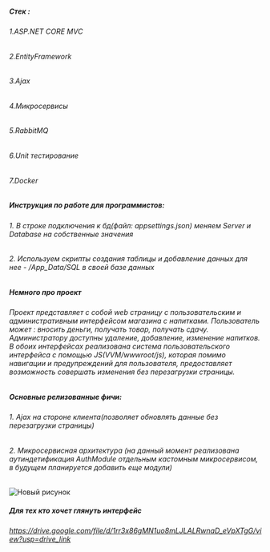 ##### Стек :
###### 1.ASP.NET CORE MVC
###### 2.EntityFramework
###### 3.Ajax
###### 4.Микросервисы
###### 5.RabbitMQ
###### 6.Unit тестирование
###### 7.Docker

##### Инструкция по работе для программистов:
###### 1. В строке подключения к бд(файл: appsettings.json) меняем Server и Database на собственные значения
###### 2. Используем скрипты создания таблицы и добавление данных для нее - /App_Data/SQL в своей базе данных

##### Немного про проект
###### Проект представляет с собой web страницу с пользовательским и административным интерфейсом магазина с напитками. Пользователь может : вносить деньги, получать товар, получать сдачу. Администратору доступны удаление, добавление, изменение напитков. В обоих интерфейсах реализована система пользовательского интерфейса с помощью JS(VVM/wwwroot/js), которая помимо навигации и предупреждений для пользователя, предоставляет возможность совершать изменения без перезагрузки страницы. 

##### Основные релизованные фичи:
###### 1. Ajax на стороне клиента(позволяет обновлять данные без перезагрузки страницы)
###### 2. Микросервисная архитектура (на данный момент реализована аутиндетификация AuthModule отдельным кастомным микросервисом, в будущем планируется добавить еще модули)

![Новый рисунок](https://github.com/user-attachments/assets/d637917e-f5bc-48bf-b422-dac2e6a973e6)

##### Для тех кто хочет глянуть интерфейс 
###### https://drive.google.com/file/d/1rr3x86gMN1uo8mLJLALRwnaD_eVpXTgG/view?usp=drive_link

